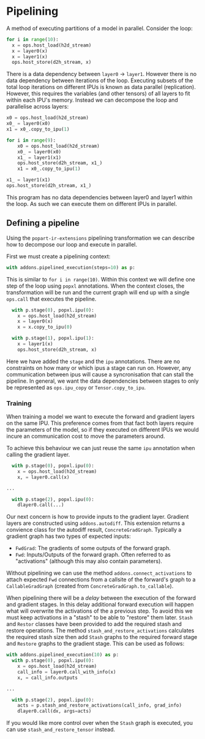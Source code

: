 # Pipelining

A method of executing partitions of a model in parallel. Consider the loop:
```python
for i in range(10):
  x = ops.host_load(h2d_stream)
  x = layer0(x)
  x = layer1(x)
  ops.host_store(d2h_stream, x)
```
There is a data dependency between `layer0` -> `layer1`. However there is no data dependency between iterations of the loop.
Executing subsets of the total loop iterations on different IPUs is known as data parallel (replication). However, this requires
the variables (and other tensors) of all layers to fit within each IPU's memory. Instead we can decompose the loop and parallelise across layers:
```python
x0 = ops.host_load(h2d_stream)
x0_ = layer0(x0)
x1 = x0_.copy_to_ipu(1)

for i in range(9):
    x0 = ops.host_load(h2d_stream)
    x0_ = layer0(x0)
    x1_ = layer1(x1)
    ops.host_store(d2h_stream, x1_)
    x1 = x0_.copy_to_ipu(1)

x1_ = layer1(x1)
ops.host_store(d2h_stream, x1_)
```
This program has no data dependencies between layer0 and layer1 within the loop. As such we can execute them on different IPUs in parallel.

## Defining a pipeline

Using the `popart-ir-extensions` pipelining transformation we can describe how to decompose our loop and execute in parallel.

First we must create a pipelining context:
```python
with addons.pipelined_execution(steps=10) as p:
```
This is similar to `for i in range(10)`. Within this context we will define one step of the loop using `popxl` annotations.
When the context closes, the transformation will be run and the current graph will end up with a single `ops.call` that executes the pipeline.
```python
  with p.stage(0), popxl.ipu(0):
    x = ops.host_load(h2d_stream)
    x = layer0(x)
    x = x.copy_to_ipu(0)

  with p.stage(1), popxl.ipu(1):
    x = layer1(x)
    ops.host_store(d2h_stream, x)
```
Here we have added the `stage` and the `ipu` annotations.
There are no constraints on how many or which ipus a stage can run on. However, any communication between ipus will cause
a syncronisation that can stall the pipeline. In general, we want the data dependencies between stages to only be represented as
`ops.ipu_copy` or `Tensor.copy_to_ipu`.

### Training

When training a model we want to execute the forward and gradient layers on the same IPU. This preference comes from that fact both layers require the parameters of the model, so if they executed on different IPUs we would incure an communication cost to move the parameters around.

To achieve this behaviour we can just reuse the same `ipu` annotation when calling the gradient layer.
```python
  with p.stage(0), popxl.ipu(0):
    x = ops.host_load(h2d_stream)
    x, = layer0.call(x)

...

  with p.stage(2), popxl.ipu(0):
    dlayer0.call(...)
```
Our next concern is how to provide inputs to the gradient layer. Gradient layers are constructed using `addons.autodiff`. This extension returns a convience class for the autodiff result, `ConcreteGradGraph`. Typically a gradient graph has two types of expected inputs:
* `FwdGrad`: The gradients of some outputs of the forward graph.
* `Fwd`: Inputs/Outputs of the forward graph. Often referred to as "activations" (although this may also contain parameters).

Without pipelining we can use the method `addons.connect_activations` to attach expected `Fwd` connections from a callsite of the forward's graph to a `CallableGradGraph` (created from `ConcreteGradGraph.to_callable`).

When pipelining there will be a _delay_ between the execution of the forward and gradient stages. In this delay additional forward execution will happen what will overwrite the activations of the a previous step. To avoid this we must keep activations in a "stash" to be able to "restore" them later.
`Stash` and `Restor` classes have been provided to add the required stash and restore operations. The method `stash_and_restore_activations` calculates the required stash size then add `Stash` graphs to the required forward stage and `Restore` graphs to the gradient stage. This can be used as follows:
```python
with addons.pipelined_execution(10) as p:
  with p.stage(0), popxl.ipu(0):
    x = ops.host_load(h2d_stream)
    call_info = layer0.call_with_info(x)
    x, = call_info.outputs

...

  with p.stage(2), popxl.ipu(0):
    acts = p.stash_and_restore_activations(call_info, grad_info)
    dlayer0.call(dx, args=acts)
```

If you would like more control over when the `Stash` graph is executed, you can use `stash_and_restore_tensor` instead.


